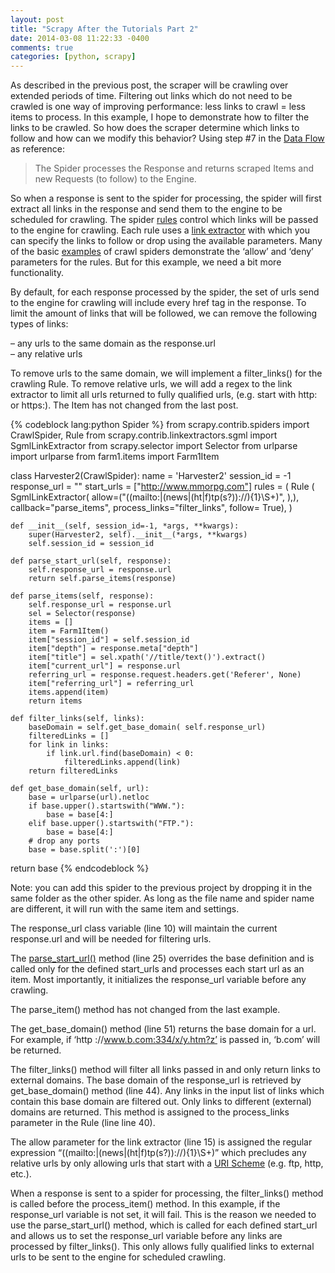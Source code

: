 ```yaml
---
layout: post
title: "Scrapy After the Tutorials Part 2"
date: 2014-03-08 11:22:33 -0400
comments: true
categories: [python, scrapy]
---
```


As described in the previous post, the scraper will be crawling over extended periods of time. Filtering out links which do not need to be crawled is one way of improving performance: less links to crawl = less items to process. In this example, I hope to demonstrate how to filter the links to be crawled. So how does the scraper determine which links to follow and how can we modify this behavior? Using step #7 in the [Data Flow](http://doc.scrapy.org/en/latest/topics/architecture.html#data-flow) as reference:

> The Spider processes the Response and returns scraped Items and new Requests (to follow) to the Engine.

So when a response is sent to the spider for processing, the spider will first extract all links in the response and send them to the engine to be scheduled for crawling. The spider [rules](http://doc.scrapy.org/en/latest/topics/spiders.html?highlight=rule#crawling-rules) control which links will be passed to the engine for crawling. Each rule uses a [link extractor](http://doc.scrapy.org/en/latest/topics/link-extractors.html) with which you can specify the links to follow or drop using the available parameters. Many of the basic [examples](http://doc.scrapy.org/en/latest/topics/spiders.html?highlight=rule#crawlspider-example) of crawl spiders demonstrate the ‘allow’ and ‘deny’ parameters for the rules. But for this example, we need a bit more functionality.

By default, for each response processed by the spider, the set of urls send to the engine for crawling will include every href tag in the response. To limit the amount of links that will be followed, we can remove the following types of links:

– any urls to the same domain as the response.url<br/>
– any relative urls<br/>

To remove urls to the same domain, we will implement a filter_links() for the crawling Rule. To remove relative urls, we will add a regex to the link extractor to limit all urls returned to fully qualified urls, (e.g. start with http: or https:). The Item has not changed from the last post.

{% codeblock lang:python Spider %}
from scrapy.contrib.spiders import CrawlSpider, Rule
from scrapy.contrib.linkextractors.sgml import SgmlLinkExtractor
from scrapy.selector import Selector
from urlparse import urlparse
from farm1.items import Farm1Item

class Harvester2(CrawlSpider):
    name = 'Harvester2'
    session_id = -1
    response_url = ""
    start_urls = ["http://www.mmorpg.com"]
    rules = (
        Rule (
            SgmlLinkExtractor(
                allow=("((mailto\:|(news|(ht|f)tp(s?))\://){1}\S+)", ),),
            callback="parse_items",
            process_links="filter_links",
            follow= True),
    )

    def __init__(self, session_id=-1, *args, **kwargs):
        super(Harvester2, self).__init__(*args, **kwargs)
        self.session_id = session_id

    def parse_start_url(self, response):
        self.response_url = response.url
        return self.parse_items(response)

    def parse_items(self, response):
        self.response_url = response.url
        sel = Selector(response)
        items = []
        item = Farm1Item()
        item["session_id"] = self.session_id
        item["depth"] = response.meta["depth"]
        item["title"] = sel.xpath('//title/text()').extract()
        item["current_url"] = response.url
        referring_url = response.request.headers.get('Referer', None)
        item["referring_url"] = referring_url
        items.append(item)
        return items

    def filter_links(self, links):
        baseDomain = self.get_base_domain( self.response_url)
        filteredLinks = []
        for link in links:
            if link.url.find(baseDomain) < 0:
                filteredLinks.append(link)
        return filteredLinks

    def get_base_domain(self, url):
        base = urlparse(url).netloc
        if base.upper().startswith("WWW."):
            base = base[4:]
        elif base.upper().startswith("FTP."):
            base = base[4:]
        # drop any ports
        base = base.split(':')[0]
return base
{% endcodeblock %}

Note: you can add this spider to the previous project by dropping it in the same folder as the other spider. As long as the file name and spider name are different, it will run with the same item and settings.

The response_url class variable (line 10) will maintain the current response.url and will be needed for filtering urls.

The [parse_start_url()](http://doc.scrapy.org/en/latest/topics/spiders.html?highlight=rule#scrapy.contrib.spiders.CrawlSpider.parse_start_url) method (line 25) overrides the base definition and is called only for the defined start_urls and processes each start url as an item. Most importantly, it initializes the response_url variable before any crawling.

The parse_item() method has not changed from the last example.

The get_base_domain() method (line 51) returns the base domain for a url. For example, if ‘http ://www.b.com:334/x/y.htm?z’ is passed in, ‘b.com’ will be returned.

The filter_links() method will filter all links passed in and only return links to external domains. The base domain of the response_url is retrieved by get_base_domain() method (line 44). Any links in the input list of links which contain this base domain are filtered out. Only links to different (external) domains are returned. This method is assigned to the process_links parameter in the Rule (line line 40).

The allow parameter for the link extractor (line 15) is assigned the regular expression “((mailto\:|(news|(ht|f)tp(s?))\://){1}\S+)” which precludes any relative urls by only allowing urls that start with a [URI Scheme](http://en.wikipedia.org/wiki/URI_scheme) (e.g. ftp, http, etc.).

When a response is sent to a spider for processing, the filter_links() method is called before the process_item() method. In this example, if the response_url variable is not set, it will fail. This is the reason we needed to use the parse_start_url() method, which is called for each defined start_url and allows us to set the response_url variable before any links are processed by filter_links(). This only allows fully qualified links to external urls to be sent to the engine for scheduled crawling.

